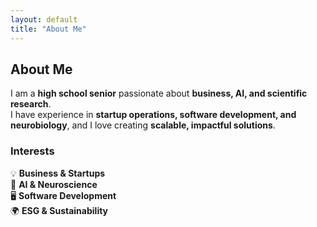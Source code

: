 ```yaml
---
layout: default
title: "About Me"
---
```


## About Me  

I am a **high school senior** passionate about **business, AI, and scientific research**.  
I have experience in **startup operations, software development, and neurobiology**, and I love creating **scalable, impactful solutions**.  

### Interests  
💡 **Business & Startups**  
🧠 **AI & Neuroscience**  
🖥️ **Software Development**  
🌍 **ESG & Sustainability**  
